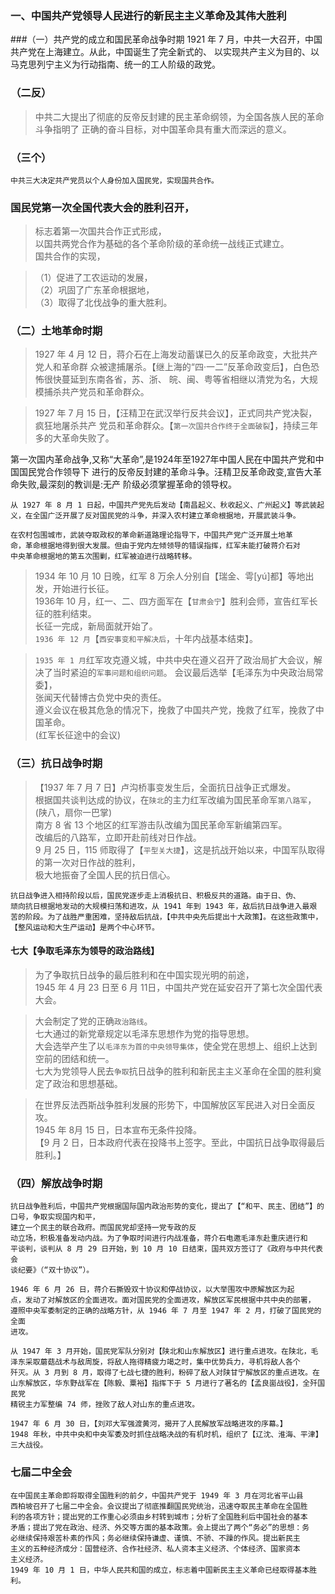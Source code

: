 ### 一、中国共产党领导人民进行的新民主主义革命及其伟大胜利
###（一）共产党的成立和国民革命战争时期
    1921 年 7 月，中共一大召开，中国共产党在上海建立。从此，中国诞生了完全新式的、
    以实现共产主义为目的、以马克思列宁主义为行动指南、统一的工人阶级的政党。

### （二反）
>   中共二大提出了彻底的反帝反封建的民主革命纲领，为全国各族人民的革命斗争指明了
    正确的奋斗目标，对中国革命具有重大而深远的意义。

### （三个）
    中共三大决定共产党员以个人身份加入国民党，实现国共合作。

### 国民党第一次全国代表大会的胜利召开，
>   标志着第一次国共合作正式形成，    
    以国共两党合作为基础的各个革命阶级的革命统一战线正式建立。    
    国共合作的实现，    
    
>   （1）促进了工农运动的发展，    
    （2）巩固了广东革命根据地，    
    （3）取得了北伐战争的重大胜利。    

### （二）土地革命时期
>   1927 年 4 月 12 日，蒋介石在上海发动蓄谋已久的反革命政变，大批共产党人和革命群
    众被逮捕屠杀。【继上海的“四·一二”反革命政变后】，白色恐怖很快蔓延到东南各省，苏、浙、
    皖、闽、粤等省相继以清党为名，大规模捕杀共产党员和革命群众。
    
>   1927 年 7 月 15 日，【汪精卫在武汉举行反共会议】，正式同共产党决裂，疯狂地屠杀共产
    党员和革命群众。【`第一次国共合作终于全面破裂`】，持续三年多的大革命失败了。

第一次国内革命战争,又称“大革命”,是1924年至1927年中国人民在中国共产党和中国国民党合作领导下
    进行的反帝反封建的革命斗争。汪精卫反革命政变,宣告大革命失败,最深刻的教训是:无产
    阶级必须掌握革命的领导权。

    从 1927 年 8 月 1 日起，中国共产党先后发动【南昌起义、秋收起义、广州起义】等武装起
    义，在全国广泛开展了反对国民党的斗争，并深入农村建立革命根据地，开展武装斗争。

    在农村包围城市，武装夺取政权的革命新道路理论指导下，中国共产党广泛开展土地革
    命，革命根据地得到很大发展。但由于党内左倾领导的错误指挥，红军未能打破蒋介石对
    中央革命根据地的第五次围剿，红军被迫进行战略转移。

>   1934 年 10 月 10 日晚，红军 8 万余人分别自【瑞金、雩[yú]都】等地出发，开始进行长征。    
1936年 10 月，红一、二、四方面军在【`甘肃会宁`】胜利会师，宣告红军长征的胜利结束。    
长征一完成，新局面就开始了。    
`1936 年 12 月`【`西安事变和平解决后`，十年内战基本结束】。    

>   `1935 年 1 月`红军攻克遵义城，中共中央在遵义召开了政治局扩大会议，解决了当时紧迫的`军事问题和组织问题`。
会议最后选举【毛泽东为中央政治局常委】，    
张闻天代替博古负党中央的责任。    
遵义会议在极其危急的情况下，挽救了中国共产党，挽救了红军，挽救了中国革命。    
(红军长征途中的会议)

### （三）抗日战争时期
>   【1937 年 7 月 7 日】卢沟桥事变发生后，全面抗日战争正式爆发。     
根据国共谈判达成的协议，在`陕北`的主力红军改编为国民革命军`第八路军`，(陕八，扇你一巴掌)         
南方 8 省 13 个地区的红军游击队改编为国民革命军新编第四军。     
改编后的八路军，立即开赴前线对日作战。     
9 月 25 日，115 师取得了【`平型关大捷`】，这是抗战开始以来，中国军队取得的第一次对日作战的胜利，     
极大地振奋了全国人民的抗日信心。     

    抗日战争进入相持阶段以后，国民党逐步走上消极抗日、积极反共的道路。由于日、伪、
    顽向抗日根据地发动的大规模扫荡和进攻，从 1941 年到 1943 年，敌后抗日战争进入最艰
    苦的阶段。为了战胜严重困难，坚持敌后抗战，【中共中央先后提出十大政策】。在这些政策中，
    【整风运动和大生产运动】是两个中心环节。

#### 七大【争取毛泽东为领导的政治路线】
>   为了争取抗日战争的最后胜利和在中国实现光明的前途，      
1945 年 4 月 23 日至 6 月 11日，中国共产党在延安召开了第七次全国代表大会。      
          
>   大会制定了党的正确``政治路线``。      
    七大通过的新党章规定以毛泽东思想作为党的指导思想。      
    大会选举产生了以``毛泽东为首的中央领导集体``，使全党在思想上、组织上达到空前的团结和统一。      
    七大为党领导人民去``争取``抗日战争的胜利和新民主主义革命在全国的胜利奠定了政治和思想基础。      
      
>   在世界反法西斯战争胜利发展的形势下，中国解放区军民进入对日全面反攻。      
    1945 年 8月 15 日，日本宣布无条件投降。      
    【9 月 2 日，日本政府代表在投降书上签字。至此，中国抗日战争取得最后胜利。】      

### （四）解放战争时期
    抗日战争胜利后，中国共产党根据国际国内政治形势的变化，提出了【“和平、民主、团结”】的口号，争取实现国内和平，
    建立一个民主的联合政府。而国民党却坚持一党专政的反
    动立场，积极准备发动内战。为了争取时间进行内战准备，蒋介石电邀毛泽东赴重庆进行和
    平谈判，谈判从 8 月 29 日开始，到 10 月 10 日结束，国共双方签订了《政府与中共代表会
    谈纪要》（“双十协议”）。

    1946 年 6 月 26 日，蒋介石撕毁双十协议和停战协议，以大举围攻中原解放区为起
    点，发动了对解放区的全面进攻。面对国民党的全面进攻，解放区军民根据中共中央的部署，
    遵照中央军委制定的正确的战略方针，从 1946 年 7 月至 1947 年 2 月，打破了国民党的全面
    进攻。

    从 1947 年 3 月开始，国民党军队分别对【陕北和山东解放区】进行重点进攻。在陕北，毛
    泽东采取蘑菇战术与敌周旋，将敌人拖得精疲力竭之时，集中优势兵力，寻机将敌人各个
    歼灭。从 3 月到 8 月，取得了七战七捷的胜利，粉碎了敌人对陕甘宁解放区的重点进攻。在
    山东解放区，华东野战军在【陈毅、粟裕】指挥下于 5 月进行了著名的【孟良崮战役】，全歼国民党
    精锐主力军整编 74 师，挫败了敌人对山东的重点进攻。

    1947 年 6 月 30 日，【刘邓大军强渡黄河，揭开了人民解放军战略进攻的序幕。】
    1948 年秋，中共中央和中央军委及时抓住战略决战的有机时机，组织了【辽沈、淮海、平津】三大战役。

### 七届二中全会
    在中国民主革命即将取得全国胜利的前夕，中国共产党于 1949 年 3 月在河北省平山县
    西柏坡召开了七届二中全会。会议提出了彻底推翻国民党统治，迅速夺取民主革命在全国胜
    利的各项方针；提出党的工作重心必须由乡村转到城市；分析了全国胜利后中国社会的基本
    矛盾；提出了党在政治、经济、外交等方面的基本政策。会上提出了两个“务必”的思想：务
    必继续保持艰苦朴素的作风；务必继续保持谦虚、谨慎、不骄、不躁的作风。提出新民主
    主义的五种经济成分：国营经济、合作社经济、私人资本主义经济、个体经济、国家资本
    主义经济。
    1949 年 10 月 1 日，中华人民共和国的成立，标志着中国新民主主义革命已经取得基本胜利。